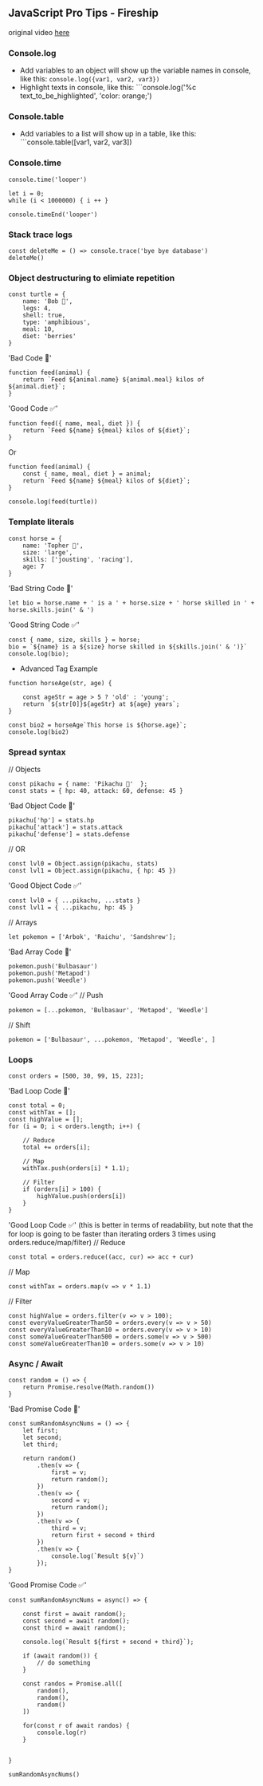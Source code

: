 ## JavaScript Pro Tips - Fireship 
original video [here](https://www.youtube.com/watch?v=Mus_vwhTCq0&t=106&ab_channel=Fireship)

### Console.log
* Add variables to an object will show up the variable names in console, like this: ```console.log({var1, var2, var3})```
* Highlight texts in console, like this: ```console.log('%c text_to_be_highlighted', 'color: orange;')

### Console.table
* Add variables to a list will show up in a table, like this: ```console.table([var1, var2, var3])

### Console.time
```
console.time('looper')

let i = 0;
while (i < 1000000) { i ++ }

console.timeEnd('looper')
```

### Stack trace logs 
```
const deleteMe = () => console.trace('bye bye database')
deleteMe()
```

### Object destructuring to elimiate repetition 
```
const turtle = {
    name: 'Bob 🐢',
    legs: 4,
    shell: true, 
    type: 'amphibious',
    meal: 10,
    diet: 'berries'
}
```
'Bad Code 💩'
```
function feed(animal) {
    return `Feed ${animal.name} ${animal.meal} kilos of ${animal.diet}`;
}
```
'Good Code ✅'
```
function feed({ name, meal, diet }) {
    return `Feed ${name} ${meal} kilos of ${diet}`;
}
```
Or
```
function feed(animal) {
    const { name, meal, diet } = animal;
    return `Feed ${name} ${meal} kilos of ${diet}`;
}

console.log(feed(turtle))
```

### Template literals
```
const horse = {
    name: 'Topher 🐴',
    size: 'large',
    skills: ['jousting', 'racing'],
    age: 7
}
```
'Bad String Code 💩'
```
let bio = horse.name + ' is a ' + horse.size + ' horse skilled in ' + horse.skills.join(' & ')
```
'Good String Code ✅'
```
const { name, size, skills } = horse;
bio = `${name} is a ${size} horse skilled in ${skills.join(' & ')}`
console.log(bio);
```
* Advanced Tag Example
```
function horseAge(str, age) {
    
    const ageStr = age > 5 ? 'old' : 'young';
    return `${str[0]}${ageStr} at ${age} years`;
}

const bio2 = horseAge`This horse is ${horse.age}`;
console.log(bio2)
```

### Spread syntax

// Objects
```
const pikachu = { name: 'Pikachu 🐹'  };
const stats = { hp: 40, attack: 60, defense: 45 }
```
'Bad Object Code 💩'
```
pikachu['hp'] = stats.hp
pikachu['attack'] = stats.attack
pikachu['defense'] = stats.defense
```
// OR
```
const lvl0 = Object.assign(pikachu, stats)
const lvl1 = Object.assign(pikachu, { hp: 45 })
```
'Good Object Code ✅'
```
const lvl0 = { ...pikachu, ...stats }
const lvl1 = { ...pikachu, hp: 45 }
```
// Arrays
```
let pokemon = ['Arbok', 'Raichu', 'Sandshrew'];
```
'Bad Array Code 💩'
```
pokemon.push('Bulbasaur')
pokemon.push('Metapod')
pokemon.push('Weedle')
```
'Good Array Code ✅'
// Push 
```
pokemon = [...pokemon, 'Bulbasaur', 'Metapod', 'Weedle']
```
// Shift
```
pokemon = ['Bulbasaur', ...pokemon, 'Metapod', 'Weedle', ]
```

### Loops 
```
const orders = [500, 30, 99, 15, 223];
```
'Bad Loop Code 💩'
```
const total = 0;
const withTax = [];
const highValue = [];
for (i = 0; i < orders.length; i++) { 

    // Reduce
    total += orders[i];

    // Map
    withTax.push(orders[i] * 1.1);

    // Filter
    if (orders[i] > 100) {
        highValue.push(orders[i])
    }
}
```
'Good Loop Code ✅' 
(this is better in terms of readability, but note that the for loop is going to be faster than iterating orders 3 times using orders.reduce/map/filter)
// Reduce
```   
const total = orders.reduce((acc, cur) => acc + cur)
```
// Map
```
const withTax = orders.map(v => v * 1.1)
```
// Filter
```
const highValue = orders.filter(v => v > 100);
const everyValueGreaterThan50 = orders.every(v => v > 50)
const everyValueGreaterThan10 = orders.every(v => v > 10)
const someValueGreaterThan500 = orders.some(v => v > 500)
const someValueGreaterThan10 = orders.some(v => v > 10)
```

### Async / Await
```
const random = () => {
    return Promise.resolve(Math.random())
}
```
'Bad Promise Code 💩'
```
const sumRandomAsyncNums = () => {
    let first;
    let second;
    let third;

    return random()
        .then(v => {
            first = v;
            return random();
        })
        .then(v => {
            second = v;
            return random();
        })
        .then(v => {
            third = v;
            return first + second + third
        })
        .then(v => {
            console.log(`Result ${v}`)
        });
}
```

'Good Promise Code ✅'
```
const sumRandomAsyncNums = async() => {

    const first = await random();
    const second = await random();
    const third = await random();

    console.log(`Result ${first + second + third}`);

    if (await random()) {
        // do something
    }

    const randos = Promise.all([
        random(), 
        random(),
        random()
    ])

    for(const r of await randos) {
        console.log(r)
    }


}

sumRandomAsyncNums()
```

